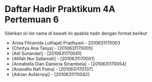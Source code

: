 # Daftar Hadir Praktikum 4A Pertemuan 6
Silahkan isi list nama di bawah ini apabila hadir dengan format berikut

- Anisa Fitrianida Lutfiajati Pradhyani - 2010631170003
- [Chintya Ana Tasya] - [2010631170005]
- [Adi Sunandar] - [2010631170041]
- [Afifah Nur Sallamah] - [2010631170001]
- [Annabella Dian Dameria Sinambela] - [2010631170054]
- [Anandito Rafi Putra] - [2010631170137]
- [Adrian Aufarrizqi] - [2010631170042]
